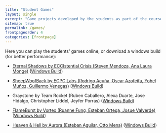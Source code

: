 ```yaml
---
title: "Student Games"
layout: single
excerpt: "Game projects developed by the students as part of the course"
sitemap: true
permalink: /games/
frontpageorder: 4
categories: [frontpage]
---
```


Here you can play the students' games online, or download a windows build (for better performance):

  * [Eternal Shadows by ECCIstential Crisis (Steven Mendoza, Ana Laura Monge)](/CI-2700/assets/unity/eternalshadows/index.html) ([Windows Build](/CI-2700/assets/unity/eternalshadows/build.zip))
  
  * [SheepWoofBack by ECPC Labs (Rodrigo Acuña, Oscar Azofeifa, Yohel Muñoz, Guillermo Venegas)](/CI-2700/assets/unity/sheepwoofback/index.html) ([Windows Build](/CI-2700/assets/unity/sheepwoofback/build.zip))
  
  * Graystone by Team Rocket (Ruben Caballero, Alexa Duarte, Jose Hidalgo, Christopher Liddel, Jeyfer Porras) ([Windows Build](https://drive.google.com/open?id=1R-Oqo4-RPFR-bwWzoyPFBeosJCyqr_nb))
  
  * [FlameBurst by Vortex (Ruanne Fung, Esteban Ortega, Josue Valverde)](/CI-2700/assets/unity/flameburst/index.html) ([Windows Build](/CI-2700/assets/unity/flameburst/build.zip))
  
  * [Heaven &amp; Hell by Aurora (Esteban Aguilar, Otto Mena)](/CI-2700/assets/unity/heavenhell/index.html) ([Windows Build](/CI-2700/assets/unity/heavenhell/build.zip))